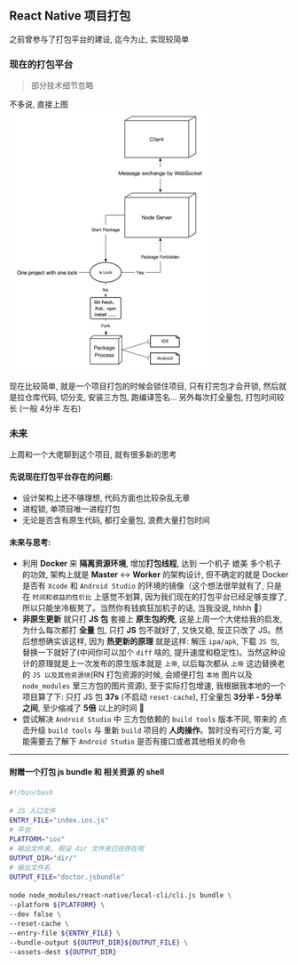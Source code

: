 ## React Native 项目打包

之前曾参与了打包平台的建设, 迄今为止, 实现较简单

### 现在的打包平台

> 部分技术细节忽略  

不多说, 直接上图  
<img src='../assets/rn-package_1.png' width="366" />

现在比较简单, 就是一个项目打包的时候会锁住项目, 只有打完包才会开锁, 然后就是拉仓库代码, 切分支, 安装三方包, 跑编译签名... 另外每次打全量包, 打包时间较长 (一般 4分半 左右)

### 未来

上周和一个大佬聊到这个项目, 就有很多新的思考  

#### 先说现在打包平台存在的问题:  
- 设计架构上还不够理想, 代码方面也比较杂乱无章
- 进程锁, 单项目唯一进程打包
- 无论是否含有原生代码, 都打全量包, 浪费大量打包时间

#### 未来与思考:

- 利用 **Docker** 来 **隔离资源环境**, 增加**打包线程**, 达到 一个机子 媲美 多个机子 的功效, 架构上就是 **Master** <-> **Worker** 的架构设计, 但不确定的就是 Docker 是否有 `Xcode` 和 `Android Studio` 的环境的镜像（这个想法很早就有了, 只是在 `时间和收益的性价比` 上感觉不划算, 因为我们现在的打包平台已经足够支撑了, 所以只能坐冷板凳了。当然你有钱疯狂加机子的话, 当我没说, hhhh 🤪）
- **非原生更新** 就只打 **JS 包** 套接上 **原生包的壳**, 这是上周一个大佬给我的启发, 为什么每次都打 **全量** 包, 只打 **JS** 包不就好了, 又快又稳, 反正只改了 JS。然后想想确实该这样, 因为 **热更新的原理** 就是这样: 解压 `ipa/apk`, 下载 `JS 包`, 替换一下就好了(中间你可以加个 `diff` 啥的, 提升速度和稳定性)。当然这种设计的原理就是上一次发布的原生版本就是 `上帝`, 以后每次都从 `上帝` 这边替换老的 `JS 以及其他资源块`(RN 打包资源的时候, 会顺便打包 `本地` 图片以及 `node_modules` 里三方包的图片资源), 至于实际打包增速, 我根据我本地的一个项目算了下: 只打 JS 包 **37s** (不启动 `reset-cache`), 打全量包 **3分半 - 5分半之间**, 至少缩减了 **5倍** 以上的时间 🐂
- 尝试解决 `Android Studio` 中 三方包依赖的 `build tools` 版本不同, 带来的 点击升级 `build tools` 与 重新 `build` 项目的 **人肉操作**。暂时没有可行方案, 可能需要去了解下 `Android Studio` 是否有接口或者其他相关的命令

----

#### 附赠一个打包 js bundle 和 相关资源 的 shell

```bash
#!/bin/bash

# JS 入口文件
ENTRY_FILE="index.ios.js"
# 平台
PLATFORM="ios"
# 输出文件夹, 假设 dir 文件夹已经存在啦
OUTPUT_DIR="dir/"
# 输出文件名
OUTPUT_FILE="doctor.jsbundle"

node node_modules/react-native/local-cli/cli.js bundle \
--platform ${PLATFORM} \
--dev false \
--reset-cache \
--entry-file ${ENTRY_FILE} \
--bundle-output ${OUTPUT_DIR}${OUTPUT_FILE} \
--assets-dest ${OUTPUT_DIR}

```
